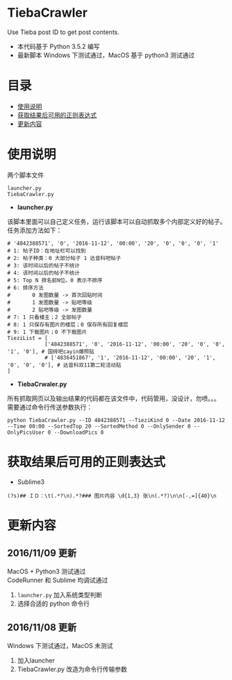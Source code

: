 # TiebaCrawler

Use Tieba post ID to get post contents.

* 本代码基于 Python 3.5.2 编写
* 最新脚本 Windows 下测试通过，MacOS 基于 python3 测试通过

目录
=================
  * [使用说明](#使用说明)
  * [获取结果后可用的正则表达式](#获取结果后可用的正则表达式)
  * [更新内容](#更新内容)

# 使用说明

两个脚本文件

```
launcher.py
TiebaCrawler.py
```

- **launcher.py**

该脚本里面可以自己定义任务，运行该脚本可以自动抓取多个内部定义好的帖子。  
任务添加方法如下：

```
# '4842388571', '0', '2016-11-12', '00:00', '20', '0', '0', '0', '1'
# 1: 帖子ID：在地址栏可以找到
# 2: 帖子种类：0 大部分帖子 1 达音科吧帖子
# 3: 该时间以后的帖子不统计
# 4: 该时间以后的帖子不统计
# 5: Top N 排名前N位。0 表示不排序
# 6: 排序方法
#       0 发图数量 -> 首次回贴时间
#       1 发图数量 -> 贴吧等级
#       2 贴吧等级 -> 发图数量
# 7: 1 只看楼主；2 全部帖子
# 8: 1 只保存有图片的楼层；0 保存所有回复楼层
# 9: 1 下载图片；0 不下载图片
TieziList = [
            ['4842388571', '0', '2016-11-12', '00:00', '20', '0', '0', '1', '0'], # 国砖吧cayin爆照贴
            # ['4836451867', '1', '2016-11-12', '00:00', '20', '1', '0', '0', '0'], # 达音科双11第二轮活动贴
]
```

- **TiebaCrwaler.py**

所有抓取网页以及输出结果的代码都在该文件中，代码管用，没设计，勿喷。。。  
需要通过命令行传送参数执行：

```
python TiebaCrawler.py --ID 4842388571 --TieziKind 0 --Date 2016-11-12 --Time 00:00 --SortedTop 20 --SortedMethod 0 --OnlySender 0 --OnlyPicsUser 0 --DownloadPics 0
```

# 获取结果后可用的正则表达式

* Sublime3

```
(?s)## ＩＤ：\t(.*?\n).*?### 图片内容 \d{1,3} 张\n(.*?)\n\n[-,=]{40}\n
```

# 更新内容

## 2016/11/09 更新

MacOS + Python3 测试通过  
CodeRunner 和 Sublime 均调试通过

1. `launcher.py` 加入系统类型判断
2. 选择合适的 python 命令行

## 2016/11/08 更新

Windows 下测试通过，MacOS 未测试

1. 加入launcher
2. TiebaCrawler.py 改造为命令行传输参数
